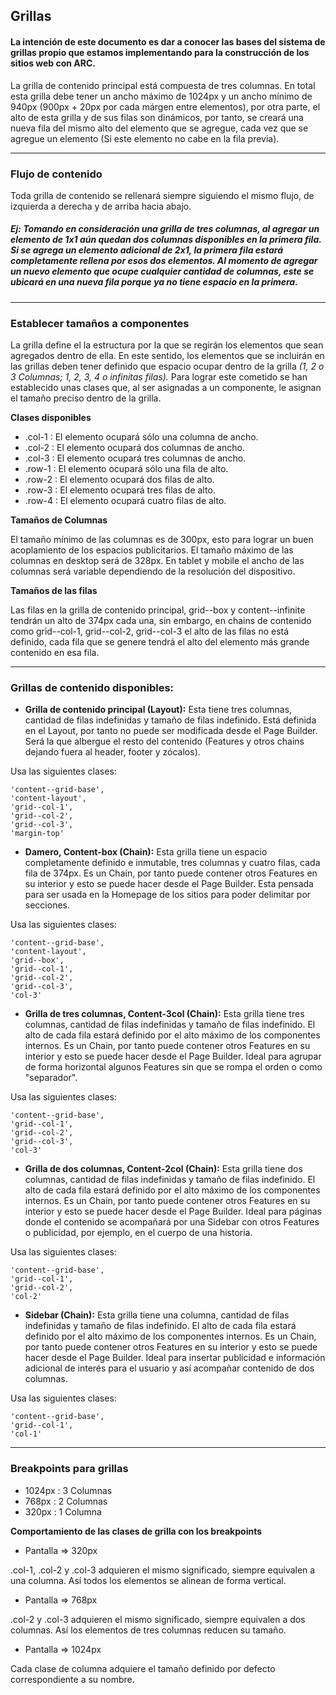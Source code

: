 ## Grillas

#### La intención de este documento es dar a conocer las bases del sistema de grillas propio que estamos implementando para la construcción de los sitios web con ARC.

La grilla de contenido principal está compuesta de tres columnas. En total esta grilla debe tener un ancho máximo de 1024px y un ancho mínimo de 940px (900px + 20px por cada márgen entre elementos), por otra parte, el alto de esta grilla y de sus filas son dinámicos, por tanto, se creará una nueva fila del mismo alto del elemento que se agregue, cada vez que se agregue un elemento (Si este elemento no cabe en la fila previa).

---

### Flujo de contenido

Toda grilla de contenido se rellenará siempre siguiendo el mismo flujo, de izquierda a derecha y de arriba hacia abajo.

##### _Ej: Tomando en consideración una grilla de tres columnas, al agregar un elemento de 1x1 aún quedan dos columnas disponibles en la primera fila. Si se agrega un elemento adicional de 2x1, la primera fila estará completamente rellena por esos dos elementos. Al momento de agregar un nuevo elemento que ocupe cualquier cantidad de columnas, este se ubicará en una nueva fila porque ya no tiene espacio en la primera._

---

### Establecer tamaños a componentes

La grilla define el la estructura por la que se regirán los elementos que sean agregados dentro de ella. En este sentido, los elementos que se incluirán en las grillas deben tener definido que espacio ocupar dentro de la grilla _(1, 2 o 3 Columnas; 1, 2, 3, 4 o infinitas filas)._ Para lograr este cometido se han establecido unas clases que, al ser asignadas a un componente, le asignan el tamaño preciso dentro de la grilla.

**Clases disponibles**

- .col-1 : El elemento ocupará sólo una columna de ancho.
- .col-2 : El elemento ocupará dos columnas de ancho.
- .col-3 : El elemento ocupará tres columnas de ancho.
- .row-1 : El elemento ocupará sólo una fila de alto.
- .row-2 : El elemento ocupará dos filas de alto.
- .row-3 : El elemento ocupará tres filas de alto.
- .row-4 : El elemento ocupará cuatro filas de alto.

**Tamaños de Columnas**

El tamaño mínimo de las columnas es de 300px, esto para lograr un buen acoplamiento de los espacios publicitarios. El tamaño máximo de las columnas en desktop será de 328px. En tablet y mobile el ancho de las columnas será variable dependiendo de la resolución del dispositivo.

**Tamaños de las filas**

Las filas en la grilla de contenido principal, grid--box y content--infinite tendrán un alto de 374px cada una, sin embargo, en chains de contenido como grid--col-1, grid--col-2, grid--col-3 el alto de las filas no está definido, cada fila que se genere tendrá el alto del elemento más grande contenido en esa fila.

---

### Grillas de contenido disponibles:

- **Grilla de contenido principal (Layout):** Esta tiene tres columnas, cantidad de filas indefinidas y tamaño de filas indefinido. Está definida en el Layout, por tanto no puede ser modificada desde el Page Builder. Será la que albergue el resto del contenido (Features y otros chains dejando fuera al header, footer y zócalos).

Usa las siguientes clases:

    'content--grid-base',
    'content-layout',
    'grid--col-1',
    'grid--col-2',
    'grid--col-3',
    'margin-top'

- **Damero, Content-box (Chain):** Esta grilla tiene un espacio completamente definido e inmutable, tres columnas y cuatro filas, cada fila de 374px. Es un Chain, por tanto puede contener otros Features en su interior y esto se puede hacer desde el Page Builder. Esta pensada para ser usada en la Homepage de los sitios para poder delimitar por secciones.

Usa las siguientes clases:

    'content--grid-base',
    'content-layout',
    'grid--box',
    'grid--col-1',
    'grid--col-2',
    'grid--col-3',
    'col-3'

- **Grilla de tres columnas, Content-3col (Chain):** Esta grilla tiene tres columnas, cantidad de filas indefinidas y tamaño de filas indefinido. El alto de cada fila estará definido por el alto máximo de los componentes internos. Es un Chain, por tanto puede contener otros Features en su interior y esto se puede hacer desde el Page Builder. Ideal para agrupar de forma horizontal algunos Features sin que se rompa el orden o como "separador".

Usa las siguientes clases:

    'content--grid-base',
    'grid--col-1',
    'grid--col-2',
    'grid--col-3',
    'col-3'

- **Grilla de dos columnas, Content-2col (Chain):** Esta grilla tiene dos columnas, cantidad de filas indefinidas y tamaño de filas indefinido. El alto de cada fila estará definido por el alto máximo de los componentes internos. Es un Chain, por tanto puede contener otros Features en su interior y esto se puede hacer desde el Page Builder. Ideal para páginas donde el contenido se acompañará por una Sidebar con otros Features o publicidad, por ejemplo, en el cuerpo de una historia.

Usa las siguientes clases:

    'content--grid-base',
    'grid--col-1',
    'grid--col-2',
    'col-2'

- **Sidebar (Chain):** Esta grilla tiene una columna, cantidad de filas indefinidas y tamaño de filas indefinido. El alto de cada fila estará definido por el alto máximo de los componentes internos. Es un Chain, por tanto puede contener otros Features en su interior y esto se puede hacer desde el Page Builder. Ideal para insertar publicidad e información adicional de interés para el usuario y así acompañar contenido de dos columnas.

Usa las siguientes clases:

    'content--grid-base',
    'grid--col-1',
    'col-1'

---

### Breakpoints para grillas

- 1024px : 3 Columnas
- 768px : 2 Columnas
- 320px : 1 Columna

**Comportamiento de las clases de grilla con los breakpoints**

- Pantalla => 320px

.col-1, .col-2 y .col-3 adquieren el mismo significado, siempre equivalen a una columna. Así todos los elementos se alinean de forma vertical.

- Pantalla => 768px

.col-2 y .col-3 adquieren el mismo significado, siempre equivalen a dos columnas. Así los elementos de tres columnas reducen su tamaño.

- Pantalla => 1024px

Cada clase de columna adquiere el tamaño definido por defecto correspondiente a su nombre.
